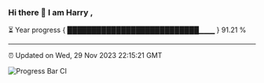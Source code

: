 ### Hi there 👋 I am Harry , 

⏳ Year progress { ███████████████████████████▁▁▁ } 91.21 %

---

⏰ Updated on Wed, 29 Nov 2023 22:15:21 GMT

![Progress Bar CI](https://github.com/duykhang68/duykhang68/workflows/Progress%20Bar%20CI/badge.svg)
